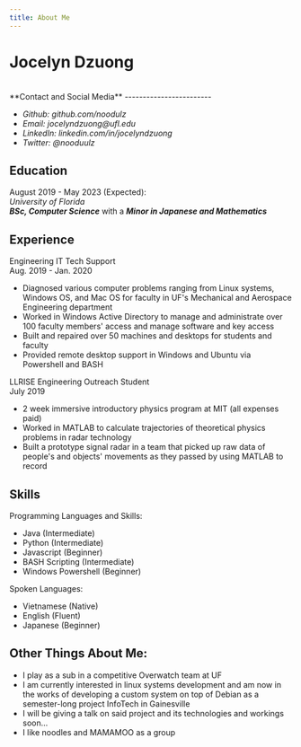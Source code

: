 ```yaml
---
title: About Me
---
```


**Jocelyn Dzuong**
==============
</br>
**Contact and Social Media**
------------------------

* _Github: github.com/noodulz_
* _Email: jocelyndzuong@ufl.edu_
* _LinkedIn: linkedin.com/in/jocelyndzuong_
* _Twitter: @nooduulz_

**Education**
---------
August 2019 - May 2023 (Expected):<br/>  _University of Florida_<br/>  **_BSc, Computer Science_**  with a **_Minor in Japanese and Mathematics_**

**Experience**
----------
Engineering IT Tech Support <br/>Aug. 2019 - Jan. 2020<br/>
* Diagnosed various computer problems ranging from Linux systems, Windows OS, and Mac OS for faculty in UF's Mechanical and Aerospace Engineering department
* Worked in Windows Active Directory to manage and administrate over 100 faculty members' access and manage software and key access
* Built and repaired over 50 machines and desktops for students and faculty
* Provided remote desktop support in Windows and Ubuntu via Powershell and BASH

LLRISE Engineering Outreach Student<br/>July 2019<br/>
* 2 week immersive introductory physics program at MIT (all expenses paid)
* Worked in MATLAB to calculate trajectories of theoretical physics problems in radar technology 
* Built a prototype signal radar in a team that picked up raw data of people's and objects' movements as they passed by using MATLAB to record

**Skills**
---------------
Programming Languages and Skills:
* Java (Intermediate)
* Python (Intermediate)
* Javascript (Beginner)
* BASH Scripting (Intermediate)
* Windows Powershell (Beginner)

Spoken Languages:
* Vietnamese (Native)
* English (Fluent)
* Japanese (Beginner)

**Other Things About Me:**
----------------------
* I play as a sub in a competitive Overwatch team at UF
* I am currently interested in linux systems development and am  now in the works of developing a custom system on top of Debian as a semester-long project InfoTech in Gainesville
* I will be giving a talk on said project and its technologies and workings soon...
* I like noodles and MAMAMOO as a group
